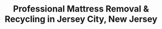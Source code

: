---
layout: location.njk
title: "Professional Mattress Removal & Recycling in Jersey City, New Jersey"
metaDescription: "Expert mattress pickup in Jersey City, NJ. Over 1 million mattresses recycled nationwide. Trusted by Manhattan commuters and Gold Coast residents "
permalink: /mattress-removal/new-jersey/jersey-city/
state: "New Jersey"
stateSlug: "new-jersey"
city: "Jersey City"
citySlug: "jersey-city"
zip: "07302"
latitude: 40.7281
longitude: -74.0776
tier: 1
population: 292449
businessLicense: "NJ-JC-2025-001"
pricing:
  oneItem: 125
  twoItems: 155
  threeItems: 180
  isPopular: twoItems
serviceArea: "Jersey City, New Jersey and surrounding Hudson County communities"
neighborhoods: [
  {
    "name": "Downtown Jersey City",
    "zipCodes": ["07302"]
  },
  {
    "name": "Newport",
    "zipCodes": ["07310"]
  },
  {
    "name": "Paulus Hook",
    "zipCodes": ["07302"]
  },
  {
    "name": "Exchange Place",
    "zipCodes": ["07302"]
  },
  {
    "name": "The Waterfront",
    "zipCodes": ["07302"]
  },
  {
    "name": "The Heights",
    "zipCodes": ["07307"]
  },
  {
    "name": "Journal Square",
    "zipCodes": ["07306"]
  },
  {
    "name": "McGinley Square",
    "zipCodes": ["07304"]
  },
  {
    "name": "Bergen-Lafayette",
    "zipCodes": ["07305"]
  },
  {
    "name": "Greenville",
    "zipCodes": ["07305"]
  },
  {
    "name": "Westside",
    "zipCodes": ["07305"]
  },
  {
    "name": "Village",
    "zipCodes": ["07304"]
  },
  {
    "name": "Hamilton Park",
    "zipCodes": ["07302"]
  },
  {
    "name": "Harsimus Cove",
    "zipCodes": ["07302"]
  },
  {
    "name": "Van Vorst Park",
    "zipCodes": ["07302"]
  },
  {
    "name": "Powerhouse Arts District",
    "zipCodes": ["07305"]
  },
  {
    "name": "Marion",
    "zipCodes": ["07305"]
  },
  {
    "name": "Communipaw",
    "zipCodes": ["07304"]
  },
  {
    "name": "Liberty Harbor North",
    "zipCodes": ["07302"]
  },
  {
    "name": "Society Hill",
    "zipCodes": ["07306"]
  }
]
zipCodes: [
  "07302",
  "07304", 
  "07305",
  "07306",
  "07307",
  "07310",
  "07311",
  "07395"
]
recyclingPartners: [
  "Waste Management of New Jersey",
  "Hudson County Environmental Services",
  "Garden State Recycling Cooperative",
  "Tri-State Regional Processing Network"
]
nearbyCities: [
  {
    "name": "Newark",
    "slug": "newark",
    "distance": 8,
    "isSuburb": false
  },
  {
    "name": "Bayonne",
    "slug": "bayonne",
    "distance": 6,
    "isSuburb": true
  },
  {
    "name": "Union City",
    "slug": "union-city",
    "distance": 4,
    "isSuburb": true
  },
  {
    "name": "Hoboken",
    "slug": "hoboken",
    "distance": 3,
    "isSuburb": true
  }
]
reviews:
  count: 476
  featured:
    - text: "Working in Manhattan but living here means crazy hours. Called Tuesday, they picked up Wednesday morning before I caught the 7:15 PATH. Doorman said they were super professional with the freight elevator - no drama, just done. Exactly what I needed during a hectic week."
      author: "Alex M."
      neighborhood: "Newport"
    - text: "Our building management is pretty strict about service companies, but these guys clearly knew the drill. Quick coordination call, proper insurance docs, respectful crew. Made our condo upgrade seamless."
      author: "Jennifer & Tom Rodriguez"
      neighborhood: "Exchange Place"
    - text: "Been managing downtown rental properties for 8 years - tenant turnover means constant furniture disposal. This team gets it. Reliable scheduling, fair pricing, handles the logistics so I don't have to stress about it."
      author: "David K."
      neighborhood: "Downtown Jersey City"
faqs:
  - question: "How does eco-friendly mattress recycling work in Jersey City?"
    answer: "Our nationwide network has recycled over 1 million mattresses sustainably. Jersey City mattress components become construction steel, carpet padding foam, and insulation fabric - supporting New Jersey's environmental goals and the tri-state area's commitment to responsible waste management."
  - question: "Do you serve all Jersey City neighborhoods from Gold Coast to The Heights?"
    answer: "Complete coverage throughout Jersey City. Luxury waterfront towers in Newport and Exchange Place, historic neighborhoods in The Heights, bustling Journal Square, and emerging areas like Powerhouse Arts District - we serve every community with specialized expertise."
  - question: "Can you coordinate with Manhattan work schedules and commute patterns?"
    answer: "Absolutely. We understand PATH train schedules, NYC work demands, and the unique rhythms of professionals who live in Jersey City but work across the river. Flexible scheduling accommodates Wall Street hours and financial services deadlines."
  - question: "What makes your service different from standard Jersey City waste collection?"
    answer: "While municipal services handle regular waste, our specialized mattress recycling prevents landfill disposal through certified facilities. We provide the documented sustainability that financial services companies and environmentally conscious residents value."
  - question: "Can you handle luxury high-rise building logistics and protocols?"
    answer: "Yes. Our teams are experienced with Gold Coast luxury towers, doorman coordination, freight elevator scheduling, and building management protocols. We understand the service standards that waterfront residents expect."
  - question: "What's included in your $125 Jersey City service?"
    answer: "Complete service package: building coordination, elevator-assisted pickup, certified facility transportation, environmental compliance documentation. No hidden fees for high-rise access, luxury building protocols, or specialized processing requirements."
  - question: "How quickly can you schedule pickup in Jersey City?"
    answer: "Same-day availability throughout Jersey City. We coordinate with building management schedules, Manhattan commuter timing, and the fast-paced housing turnover that drives the NYC metro area."
  - question: "Do you provide recycling documentation for corporate relocations?"
    answer: "Yes, detailed certificates showing exact disposal methods and facility locations. Essential for financial services firms, corporate housing programs, and residents requiring environmental compliance documentation under New Jersey regulations."

pageContent:
  heroDescription: "Professional mattress pickup and recycling in Jersey City  Manhattan commuters, Gold Coast residents, and Hudson County families trust our sustainable service."
  aboutService: "Expert mattress removal and guaranteed recycling for Jersey City's unique community. We collect your old mattresses and ensure they're processed through our certified network - the same proven system that has diverted over 1 million mattresses from landfills nationwide. Our mattress pickup service adapts to Jersey City's distinct challenges. Wall Street professionals working demanding schedules need flexible pickup timing that accommodates early morning PATH train commutes and late finance hours. Luxury Gold Coast residents require discreet service that coordinates with building management, uses freight elevators properly, and maintains the high standards expected in premium waterfront towers. Families throughout diverse neighborhoods like The Heights need reliable mattress removal that respects community character while delivering professional results. Our experienced crews handle Jersey City's specific logistics - navigating luxury high-rise protocols in Newport and Exchange Place, managing parking restrictions during pickup near busy PATH stations, coordinating with doorman buildings, and working efficiently within the rapid housing turnover that defines Manhattan's gateway community. Every Jersey City mattress we collect gets professionally transported to certified recycling facilities where 90% of materials become new products - steel springs support regional construction, foam becomes carpet padding, fabric transforms into insulation. Whether you're a financial professional upgrading after a corporate relocation, a waterfront resident moving to a larger space, or a growing family transitioning within Hudson County, our service delivers the reliability and discretion that Jersey City's diverse community expects."
  serviceAreasIntro: "Jersey City's complete community receives our professional mattress removal service:"
  regulationsCompliance: "Jersey City residents benefit from comprehensive municipal waste services through Waste Management of New Jersey and the city's Environmental Services Department. New Jersey's regulatory framework includes mandatory recycling programs but lacks the comprehensive mattress stewardship systems operating in states like Connecticut or California. This creates opportunities for responsible residents and organizations to choose certified recycling over standard disposal. Our service provides the documentation and accountability that financial services companies, luxury building management firms, and corporate housing programs require for environmental compliance reporting. For Jersey City's role as a major financial hub and Manhattan gateway, this means mattress recycling that meets the same standards professionals expect from corporate environmental initiatives. Major area employers - Goldman Sachs, JPMorgan Chase, Verisk Analytics, and other financial services firms - particularly value detailed environmental documentation for sustainability reporting. With nearly 300,000 residents in the tri-state area's most dynamic city, professional mattress recycling supports both Jersey City's environmental leadership and New Jersey's broader commitment to responsible stewardship."
  environmentalImpact: "Jersey City mattresses enter our nationwide recycling network that has diverted over 1 million units from landfills, creating measurable impact right across the Hudson from Manhattan. Each processed mattress yields approximately 75 pounds of steel springs for regional construction projects, 15 pounds of foam converted to carpet padding by tri-state manufacturers, plus textile components transformed into insulation. This circular economy supports Jersey City's role as a major financial center while providing documentation that Wall Street firms, luxury building operators, and corporate relocation services need for compliance reporting. Partnerships with certified New Jersey processing facilities keep economic benefits in-state, supporting jobs at regional centers while reducing transportation impact. For Jersey City specifically, this means every pickup contributes to both the city's waste reduction goals and the broader tri-state area's environmental mission. Financial professionals relocating from other markets particularly appreciate this documented impact when demonstrating corporate environmental responsibility to colleagues and employers."
  howItWorksScheduling: "Flexible scheduling accommodates Jersey City's unique rhythms - Manhattan commuter schedules, financial services work demands, luxury building coordination requirements, and the rapid housing turnover that drives the NYC metro area's gateway community."
  howItWorksService: "Experienced teams navigate Jersey City's specialized requirements - Gold Coast luxury tower logistics, PATH station area access, doorman building protocols, freight elevator coordination, and the service standards essential for the tri-state area's premier waterfront community."
  howItWorksDisposal: "Your Jersey City mattress enters our certified recycling network where 90%+ becomes new products through New Jersey facilities - complete material accountability supporting both the city's environmental standards and the tri-state area's commitment to sustainable business practices."
  sidebarStats:
    mattressesRemoved: "13,728"
    nationwideRecycled: "1,000,000+"
---
